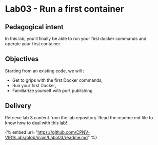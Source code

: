 # Lab03 - Run a first container

## Pedagogical intent

In this lab, you'll finally be able to run your first docker commands and operate your first container.

## Objectives

Starting from an existing code, we will :

* Get to grips with the first Docker commands,
* Run your first Docker,
* Familiarize yourself with port publishing

## Delivery

Retrieve lab 3 content from the lab repository. Read the readme.md file to know how to deal with this lab!

{% embed url="https://github.com/CPNV-VIR1/Labs/blob/main/Labo03/readme.md" %}
